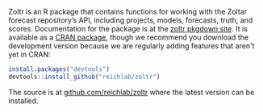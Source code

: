 Zoltr is an R package that contains functions for working with the Zoltar forecast repository’s API, including projects, models, forecasts, truth, and scores. Documentation for the package is at the [zoltr pkgdown site](http://reichlab.io/zoltr/). It is available as a [CRAN package](https://cran.r-project.org/web/packages/zoltr/index.html), though we recommend you download the development version because we are regularly adding features that aren't yet in CRAN:

```r
install.packages("devtools")
devtools::install_github("reichlab/zoltr")
```

The source is at [github.com/reichlab/zoltr](https://github.com/reichlab/zoltr) where the latest version can be installed.
